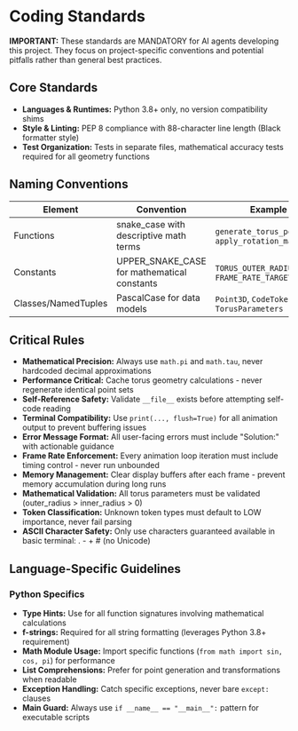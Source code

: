 # Coding Standards

**IMPORTANT:** These standards are MANDATORY for AI agents developing this project. They focus on project-specific conventions and potential pitfalls rather than general best practices.

## Core Standards
- **Languages & Runtimes:** Python 3.8+ only, no version compatibility shims
- **Style & Linting:** PEP 8 compliance with 88-character line length (Black formatter style)
- **Test Organization:** Tests in separate files, mathematical accuracy tests required for all geometry functions

## Naming Conventions

| Element | Convention | Example |
|---------|------------|---------|
| Functions | snake_case with descriptive math terms | `generate_torus_points()`, `apply_rotation_matrix()` |
| Constants | UPPER_SNAKE_CASE for mathematical constants | `TORUS_OUTER_RADIUS`, `FRAME_RATE_TARGET` |
| Classes/NamedTuples | PascalCase for data models | `Point3D`, `CodeToken`, `TorusParameters` |

## Critical Rules

- **Mathematical Precision:** Always use `math.pi` and `math.tau`, never hardcoded decimal approximations
- **Performance Critical:** Cache torus geometry calculations - never regenerate identical point sets
- **Self-Reference Safety:** Validate `__file__` exists before attempting self-code reading
- **Terminal Compatibility:** Use `print(..., flush=True)` for all animation output to prevent buffering issues
- **Error Message Format:** All user-facing errors must include "Solution:" with actionable guidance
- **Frame Rate Enforcement:** Every animation loop iteration must include timing control - never run unbounded
- **Memory Management:** Clear display buffers after each frame - prevent memory accumulation during long runs
- **Mathematical Validation:** All torus parameters must be validated (outer_radius > inner_radius > 0)
- **Token Classification:** Unknown token types must default to LOW importance, never fail parsing
- **ASCII Character Safety:** Only use characters guaranteed available in basic terminal: . - + # (no Unicode)

## Language-Specific Guidelines

### Python Specifics
- **Type Hints:** Use for all function signatures involving mathematical calculations
- **f-strings:** Required for all string formatting (leverages Python 3.8+ requirement)
- **Math Module Usage:** Import specific functions (`from math import sin, cos, pi`) for performance
- **List Comprehensions:** Prefer for point generation and transformations when readable
- **Exception Handling:** Catch specific exceptions, never bare `except:` clauses
- **Main Guard:** Always use `if __name__ == "__main__":` pattern for executable scripts
